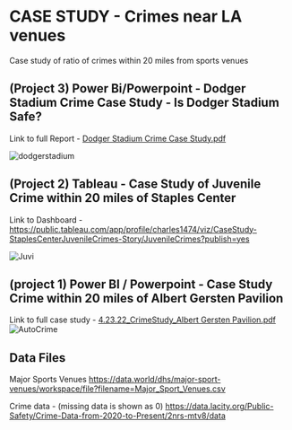 # CASE STUDY - Crimes near LA venues
Case study of ratio of crimes within 20 miles from sports venues



## (Project 3) Power Bi/Powerpoint - Dodger Stadium Crime Case Study - Is Dodger Stadium Safe?
Link to full Report - [Dodger Stadium Crime Case Study.pdf](https://github.com/Mrcwr2/CASE_STUDY_Crime_near_venues_LA/files/9085073/Dodger.Stadium.Crime.Case.Study.pdf)

![dodgerstadium](https://user-images.githubusercontent.com/40834093/178291883-c9c2b413-9680-44cb-b3d6-52668d4d1089.PNG)





## (Project 2) Tableau - Case Study of Juvenile Crime within 20 miles of Staples Center 
Link to Dashboard -  https://public.tableau.com/app/profile/charles1474/viz/CaseStudy-StaplesCenterJuvenileCrimes-Story/JuvenileCrimes?publish=yes

![Juvi](https://user-images.githubusercontent.com/40834093/173383425-32666f2a-3e5c-4744-9a19-0d304030e5f0.PNG)


## (project 1) Power BI / Powerpoint - Case Study Crime within 20 miles of Albert Gersten Pavilion
Link to full case study - [4.23.22_CrimeStudy_Albert Gersten Pavilion.pdf](https://github.com/Mrcwr2/Py_Matplotlib_Histogram_Meryl_Streep/files/8824927/4.23.22_CrimeStudy_Albert.Gersten.Pavilion.pdf)
![AutoCrime](https://user-images.githubusercontent.com/40834093/173383979-e340ef5e-daa2-49d6-9b34-fc4501e8d79c.PNG)


## Data Files

Major Sports Venues 
https://data.world/dhs/major-sport-venues/workspace/file?filename=Major_Sport_Venues.csv

Crime data - (missing data is shown as 0)
https://data.lacity.org/Public-Safety/Crime-Data-from-2020-to-Present/2nrs-mtv8/data
